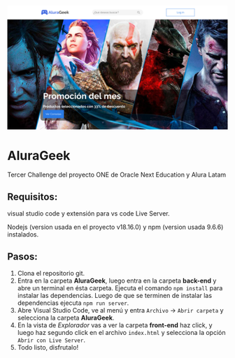 ![imagen de muestra](https://github.com/Seba-Gonzale/AluraGeek/blob/main/front-end/public/Captura%20de%20pantalla%20de%202023-06-10%2014-56-47.png)

# AluraGeek
Tercer Challenge del proyecto ONE de Oracle Next Education y Alura Latam

## Requisitos:
visual studio code y extensión para vs code Live Server.

Nodejs (version usada en el proyecto v18.16.0) y npm (version usada 9.6.6) instalados.

## Pasos:
1. Clona el repositorio git.
2. Entra en la carpeta **AluraGeek**, luego entra en la carpeta **back-end** y abre un terminal en ésta carpeta. Ejecuta el comando `npm install` para instalar las dependencias. Luego de que se terminen de instalar las dependencias ejecuta `npm run server`.
3. Abre Visual Studio Code, ve al menú y entra `Archivo` -> `Abrir carpeta` y selecciona la carpeta **AluraGeek**.
4. En la vista de *Explorador* vas a ver la carpeta **front-end** haz click, y luego haz segundo click en el archivo `index.html` y selecciona la opción `Abrir con Live Server`.
5. Todo listo, disfrutalo!
